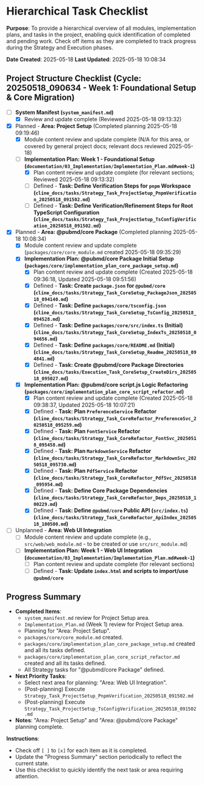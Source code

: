 # Hierarchical Task Checklist

**Purpose**: To provide a hierarchical overview of all modules, implementation plans, and tasks in the project, enabling quick identification of completed and pending work. Check off items as they are completed to track progress during the Strategy and Execution phases.

**Date Created**: 2025-05-18
**Last Updated**: 2025-05-18 10:08:34

## Project Structure Checklist (Cycle: 20250518_090634 - Week 1: Foundational Setup & Core Migration)

- [ ] **System Manifest (`system_manifest.md`)**
  - [x] Review and update complete (Reviewed 2025-05-18 09:13:32)

- [x] Planned - **Area: Project Setup** (Completed planning 2025-05-18 09:19:46)
  - [x] Module content review and update complete (N/A for this area, or covered by general project docs; relevant docs reviewed 2025-05-18)
  - [ ] **Implementation Plan: Week 1 - Foundational Setup (`documentation/03_Implementation/Implementation_Plan.md#week-1`)**
    - [x] Plan content review and update complete (for relevant sections; Reviewed 2025-05-18 09:13:32)
    - [ ] Defined - **Task: Define Verification Steps for `pnpm` Workspace (`cline_docs/tasks/Strategy_Task_ProjectSetup_PnpmVerification_20250518_091502.md`)**
    - [ ] Defined - **Task: Define Verification/Refinement Steps for Root TypeScript Configuration (`cline_docs/tasks/Strategy_Task_ProjectSetup_TsConfigVerification_20250518_091502.md`)**

- [x] Planned - **Area: @pubmd/core Package** (Completed planning 2025-05-18 10:08:34)
  - [x] Module content review and update complete (`packages/core/core_module.md` created 2025-05-18 09:35:29)
  - [x] **Implementation Plan: @pubmd/core Package Initial Setup (`packages/core/implementation_plan_core_package_setup.md`)**
    - [x] Plan content review and update complete (Created 2025-05-18 09:36:18, Updated 2025-05-18 09:51:56)
    - [x] Defined - **Task: Create `package.json` for `@pubmd/core` (`cline_docs/tasks/Strategy_Task_CoreSetup_PackageJson_20250518_094140.md`)**
    - [x] Defined - **Task: Define `packages/core/tsconfig.json` (`cline_docs/tasks/Strategy_Task_CoreSetup_TsConfig_20250518_094528.md`)**
    - [x] Defined - **Task: Define `packages/core/src/index.ts` (Initial) (`cline_docs/tasks/Strategy_Task_CoreSetup_IndexTs_20250518_094656.md`)**
    - [x] Defined - **Task: Define `packages/core/README.md` (Initial) (`cline_docs/tasks/Strategy_Task_CoreSetup_Readme_20250518_094841.md`)**
    - [x] Defined - **Task: Create @pubmd/core Package Directories (`cline_docs/tasks/Execution_Task_CoreSetup_CreateDirs_20250518_095027.md`)**
  - [x] **Implementation Plan: @pubmd/core script.js Logic Refactoring (`packages/core/implementation_plan_core_script_refactor.md`)**
    - [x] Plan content review and update complete (Created 2025-05-18 09:38:37, Updated 2025-05-18 10:07:21)
    - [x] Defined - **Task: Plan `PreferenceService` Refactor (`cline_docs/tasks/Strategy_Task_CoreRefactor_PreferenceSvc_20250518_095259.md`)**
    - [x] Defined - **Task: Plan `FontService` Refactor (`cline_docs/tasks/Strategy_Task_CoreRefactor_FontSvc_20250518_095458.md`)**
    - [x] Defined - **Task: Plan `MarkdownService` Refactor (`cline_docs/tasks/Strategy_Task_CoreRefactor_MarkdownSvc_20250518_095730.md`)**
    - [x] Defined - **Task: Plan `PdfService` Refactor (`cline_docs/tasks/Strategy_Task_CoreRefactor_PdfSvc_20250518_095954.md`)**
    - [x] Defined - **Task: Define Core Package Dependencies (`cline_docs/tasks/Strategy_Task_CoreRefactor_Deps_20250518_100229.md`)**
    - [x] Defined - **Task: Define `@pubmd/core` Public API (`src/index.ts`) (`cline_docs/tasks/Strategy_Task_CoreRefactor_ApiIndex_20250518_100500.md`)**

- [ ] Unplanned - **Area: Web UI Integration**
  - [ ] Module content review and update complete (e.g., `src/web/web_module.md` - to be created or use `src/src_module.md`)
  - [ ] **Implementation Plan: Week 1 - Web UI Integration (`documentation/03_Implementation/Implementation_Plan.md#week-1`)**
    - [ ] Plan content review and update complete (for relevant sections)
    - [ ] Defined - **Task: Update `index.html` and scripts to import/use `@pubmd/core`**

## Progress Summary
- **Completed Items**: 
  - `system_manifest.md` review for Project Setup area.
  - `Implementation_Plan.md` (Week 1) review for Project Setup area.
  - Planning for "Area: Project Setup".
  - `packages/core/core_module.md` created.
  - `packages/core/implementation_plan_core_package_setup.md` created and all its tasks defined.
  - `packages/core/implementation_plan_core_script_refactor.md` created and all its tasks defined.
  - All Strategy tasks for "@pubmd/core Package" defined.
- **Next Priority Tasks**: 
  - Select next area for planning: "Area: Web UI Integration".
  - (Post-planning) Execute `Strategy_Task_ProjectSetup_PnpmVerification_20250518_091502.md`
  - (Post-planning) Execute `Strategy_Task_ProjectSetup_TsConfigVerification_20250518_091502.md`
- **Notes**: "Area: Project Setup" and "Area: @pubmd/core Package" planning complete.

**Instructions**:
- Check off `[ ]` to `[x]` for each item as it is completed.
- Update the "Progress Summary" section periodically to reflect the current state.
- Use this checklist to quickly identify the next task or area requiring attention.